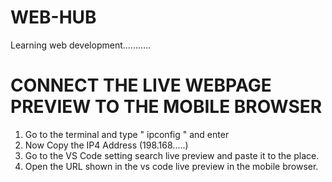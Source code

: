 # WEB-HUB
Learning web development...........

# CONNECT THE LIVE WEBPAGE PREVIEW TO THE MOBILE BROWSER
1. Go to the terminal and type " ipconfig " and enter
2. Now Copy the IP4 Address (198.168.....)
3. Go to the VS Code setting search live preview and paste it to the place.
4. Open the URL shown in the vs code live preview in the mobile browser.
